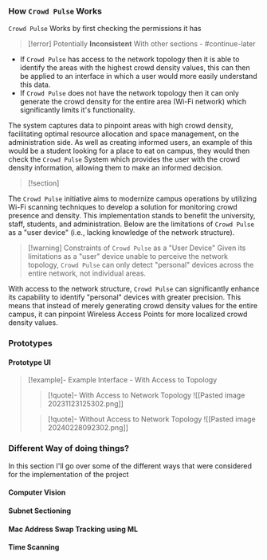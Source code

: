 ### How `Crowd Pulse` Works

`Crowd Pulse` Works by first checking the permissions it has

> [!error] Potentially **Inconsistent** With other sections - #continue-later

- If `Crowd Pulse` has access to the network topology then it is able to identify the areas with the highest crowd density values, this can then be applied to an interface in which a user would more easily understand this data.
- If `Crowd Pulse` does not have the network topology then it can only generate the crowd density for the entire area (Wi-Fi network) which significantly limits it's functionality.

The system captures data to pinpoint areas with high crowd density, facilitating optimal resource allocation and space management, on the administration side. As well as creating informed users, an example of this would be a student looking for a place to eat on campus, they would then check the `Crowd Pulse` System which provides the user with the crowd density information, allowing them to make an informed decision.

> [!section]

The `Crowd Pulse` initiative aims to modernize campus operations by utilizing Wi-Fi scanning techniques to develop a solution for monitoring crowd presence and density. This implementation stands to benefit the university, staff, students, and administration. Below are the limitations of `Crowd Pulse` as a "user device" (i.e., lacking knowledge of the network structure).

> [!warning] Constraints of `Crowd Pulse` as a "User Device"
> Given its limitations as a "user" device unable to perceive the network topology, `Crowd Pulse` can only detect "personal" devices across the entire network, not individual areas.

With access to the network structure, `Crowd Pulse` can significantly enhance its capability to identify "personal" devices with greater precision. This means that instead of merely generating crowd density values for the entire campus, it can pinpoint Wireless Access Points for more localized crowd density values.

### Prototypes

#### Prototype UI

> [!example]- Example Interface - With Access to Topology
>
> > [!quote]- With Access to Network Topology
> > ![[Pasted image 20231123125302.png]]
>
> > [!quote]- Without Access to Network Topology
> > ![[Pasted image 20240228092302.png]]

### Different Way of doing things?

In this section I'll go over some of the different ways that were considered for the implementation of the project

#### Computer Vision

#### Subnet Sectioning

#### Mac Address Swap Tracking using ML

#### Time Scanning
